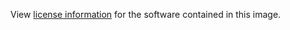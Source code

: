 View [license information](http://www.apache.org/licenses/LICENSE-2.0) for the software contained in this image.
